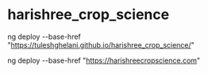 # harishree_crop_science

ng deploy --base-href "https://tuleshghelani.github.io/harishree_crop_science/"

ng deploy --base-href "https://harishreecropscience.com"


